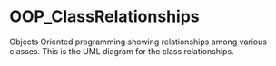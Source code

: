 # OOP_ClassRelationships

Objects Oriented programming showing relationships among various classes.
This is the UML diagram for the class relationships.
